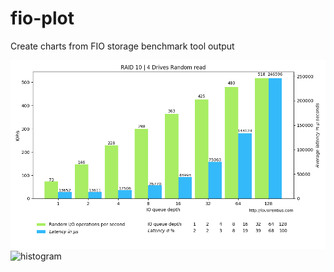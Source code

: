 # fio-plot
Create charts from FIO storage benchmark tool output 


![lat_iops](/example_plots/readiops_latency.png?raw=true "Latency vs IOPS")
![histogram](/example_plots/read_1_hisogram.png?raw=true "Histogram")

